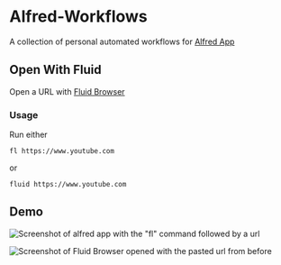 # Alfred-Workflows
A collection of personal automated workflows for [Alfred App](https://www.alfredapp.com/)

## Open With Fluid
Open a URL with [Fluid Browser](https://fluidbrowser.com/)

### Usage
Run either
```
fl https://www.youtube.com
```
or
```
fluid https://www.youtube.com
```

## Demo
![Screenshot of alfred app with the "fl" command followed by a url](https://i.imgur.com/dbGqfCY.png)

![Screenshot of Fluid Browser opened with the pasted url from before](https://i.imgur.com/25rxGW7.png)

